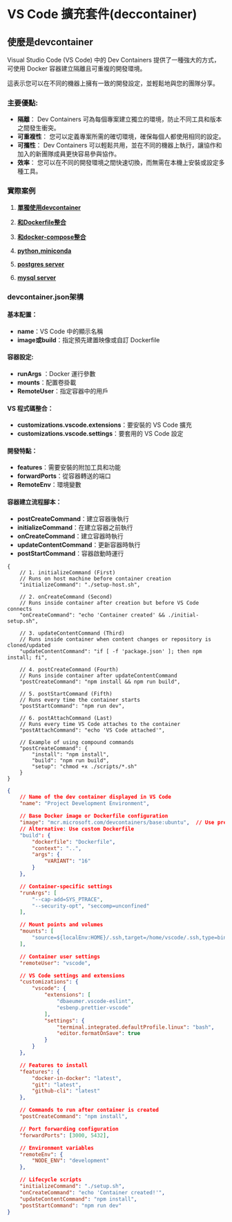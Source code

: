 # VS Code 擴充套件(deccontainer)

## 使麼是devcontainer
Visual Studio Code (VS Code) 中的 Dev Containers 提供了一種強大的方式，可使用 Docker 容器建立隔離且可重複的開發環境。

這表示您可以在不同的機器上擁有一致的開發設定，並輕鬆地與您的團隊分享。

### 主要優點:
- **隔離**： Dev Containers 可為每個專案建立獨立的環境，防止不同工具和版本之間發生衝突。  
- **可重複性**： 您可以定義專案所需的確切環境，確保每個人都使用相同的設定。  
- **可攜性**： Dev Containers 可以輕鬆共用，並在不同的機器上執行，讓協作和加入的新團隊成員更快容易參與協作。  
- **效率**： 您可以在不同的開發環境之間快速切換，而無需在本機上安裝或設定多種工具。

### 實際案例
1. [**單獨使用devcontainer**](./1.單獨使用devcontainer)
2. [**和Dockerfile整合**](2.devcontainer和Dockerfile)
3. [**和docker-compose整合**](3.devcontainer和docker-compose)

4. [**python,miniconda**](6.python_miniconda)

5. [**postgres server**](4.建立devcontainer和postgres)
6. [**mysql server**](5.建立devcontainer和mysql工作環境)

### devcontainer.json架構

#### 基本配置：
- **name**：VS Code 中的顯示名稱
- **image或build**：指定預先建置映像或自訂 Dockerfile

#### 容器設定:

- **runArgs** ：Docker 運行參數
- **mounts**：配置卷掛載
- **RemoteUser**：指定容器中的用戶

#### VS 程式碼整合：
- **customizations.vscode.extensions**：要安裝的 VS Code 擴充
- **customizations.vscode.settings**：要套用的 VS Code 設定

#### 開發特點：

- **features**：需要安裝的附加工具和功能
- **forwardPorts**：從容器轉送的端口
- **RemoteEnv**：環境變數

#### 容器建立流程腳本：

- **postCreateCommand**：建立容器後執行
- **initializeCommand**：在建立容器之前執行
- **onCreateCommand**：建立容器時執行
- **updateContentCommand**：更新容器時執行
- **postStartCommand**：容器啟動時運行

```
{
    // 1. initializeCommand (First)
    // Runs on host machine before container creation
    "initializeCommand": "./setup-host.sh",

    // 2. onCreateCommand (Second)
    // Runs inside container after creation but before VS Code connects
    "onCreateCommand": "echo 'Container created' && ./initial-setup.sh",

    // 3. updateContentCommand (Third)
    // Runs inside container when content changes or repository is cloned/updated
    "updateContentCommand": "if [ -f 'package.json' ]; then npm install; fi",

    // 4. postCreateCommand (Fourth)
    // Runs inside container after updateContentCommand
    "postCreateCommand": "npm install && npm run build",

    // 5. postStartCommand (Fifth)
    // Runs every time the container starts
    "postStartCommand": "npm run dev",

    // 6. postAttachCommand (Last)
    // Runs every time VS Code attaches to the container
    "postAttachCommand": "echo 'VS Code attached'",

    // Example of using compound commands
    "postCreateCommand": {
        "install": "npm install",
        "build": "npm run build",
        "setup": "chmod +x ./scripts/*.sh"
    }
}
```


```devcontainer.json
{
    // Name of the dev container displayed in VS Code
    "name": "Project Development Environment",

    // Base Docker image or Dockerfile configuration
    "image": "mcr.microsoft.com/devcontainers/base:ubuntu",  // Use pre-built image
    // Alternative: Use custom Dockerfile
    "build": {
        "dockerfile": "Dockerfile",
        "context": "..",
        "args": {
            "VARIANT": "16"
        }
    },

    // Container-specific settings
    "runArgs": [
        "--cap-add=SYS_PTRACE",
        "--security-opt", "seccomp=unconfined"
    ],

    // Mount points and volumes
    "mounts": [
        "source=${localEnv:HOME}/.ssh,target=/home/vscode/.ssh,type=bind,consistency=cached"
    ],

    // Container user settings
    "remoteUser": "vscode",

    // VS Code settings and extensions
    "customizations": {
        "vscode": {
            "extensions": [
                "dbaeumer.vscode-eslint",
                "esbenp.prettier-vscode"
            ],
            "settings": {
                "terminal.integrated.defaultProfile.linux": "bash",
                "editor.formatOnSave": true
            }
        }
    },

    // Features to install
    "features": {
        "docker-in-docker": "latest",
        "git": "latest",
        "github-cli": "latest"
    },

    // Commands to run after container is created
    "postCreateCommand": "npm install",

    // Port forwarding configuration
    "forwardPorts": [3000, 5432],

    // Environment variables
    "remoteEnv": {
        "NODE_ENV": "development"
    },

    // Lifecycle scripts
    "initializeCommand": "./setup.sh",
    "onCreateCommand": "echo 'Container created!'",
    "updateContentCommand": "npm install",
    "postStartCommand": "npm run dev"
}
```

